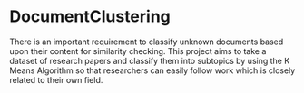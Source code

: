 # DocumentClustering
There is an important requirement to classify unknown documents based upon their content for similarity checking. This project aims to take a dataset of research papers and classify them into subtopics by using the K Means Algorithm so that researchers can easily follow work which is closely related to their own field. 
